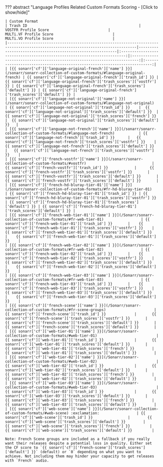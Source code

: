 ??? abstract "Language Profiles Related Custom Formats Scoring - [Click to show/hide]"

    | Custom Format                                                                                                                   | Trash ID                                                   |                           VOSTFR Profile Score                           |                          MULTi.VF Profile Score                           |                          MULTi.VO Profile Score                           |
    |---------------------------------------------------------------------------------------------------------------------------------|------------------------------------------------------------|:------------------------------------------------------------------------:|:-------------------------------------------------------------------------:|:-------------------------------------------------------------------------:|
    | [{{ sonarr['cf']['language-original-french']['name'] }}](/sonarr/sonarr-collection-of-custom-formats/#language-original-french) | {{ sonarr['cf']['language-original-french']['trash_id'] }} | {{ sonarr['cf']['language-original-french']['trash_scores']['vostfr'] }} | {{ sonarr['cf']['language-original-french']['trash_scores']['default'] }} | {{ sonarr['cf']['language-original-french']['trash_scores']['default'] }} |
    | [{{ sonarr['cf']['language-not-original']['name'] }}](/sonarr/sonarr-collection-of-custom-formats/#language-not-original)       | {{ sonarr['cf']['language-not-original']['trash_id'] }}    |  {{ sonarr['cf']['language-not-original']['trash_scores']['default'] }}  |   {{ sonarr['cf']['language-not-original']['trash_scores']['french'] }}   |  {{ sonarr['cf']['language-not-original']['trash_scores']['default'] }}   |
    | [{{ sonarr['cf']['language-not-french']['name'] }}](/sonarr/sonarr-collection-of-custom-formats/#language-not-french)           | {{ sonarr['cf']['language-not-french']['trash_id'] }}      |   {{ sonarr['cf']['language-not-french']['trash_scores']['vostfr'] }}    |    {{ sonarr['cf']['language-not-french']['trash_scores']['default'] }}    |   {{ sonarr['cf']['language-not-french']['trash_scores']['vostfr'] }}    |
    | [{{ sonarr['cf']['french-vostfr']['name'] }}](/sonarr/sonarr-collection-of-custom-formats/#vostfr)                              | {{ sonarr['cf']['french-vostfr']['trash_id'] }}            |      {{ sonarr['cf']['french-vostfr']['trash_scores']['vostfr'] }}       |      {{ sonarr['cf']['french-vostfr']['trash_scores']['default'] }}       |      {{ sonarr['cf']['french-vostfr']['trash_scores']['default'] }}       |
    | [{{ sonarr['cf']['french-hd-bluray-tier-01']['name'] }}](/Sonarr/sonarr-collection-of-custom-formats/#fr-hd-bluray-tier-01)     | {{ sonarr['cf']['french-hd-bluray-tier-01']['trash_id'] }} | {{ sonarr['cf']['french-hd-bluray-tier-01']['trash_scores']['vostfr'] }} | {{ sonarr['cf']['french-hd-bluray-tier-01']['trash_scores']['default'] }} | {{ sonarr['cf']['french-hd-bluray-tier-01']['trash_scores']['default'] }} |
    | [{{ sonarr['cf']['french-web-tier-01']['name'] }}](/Sonarr/sonarr-collection-of-custom-formats/#fr-web-tier-01)                 | {{ sonarr['cf']['french-web-tier-01']['trash_id'] }}       |    {{ sonarr['cf']['french-web-tier-01']['trash_scores']['vostfr'] }}    |    {{ sonarr['cf']['french-web-tier-01']['trash_scores']['default'] }}    |    {{ sonarr['cf']['french-web-tier-01']['trash_scores']['default'] }}    |
    | [{{ sonarr['cf']['french-web-tier-02']['name'] }}](/Sonarr/sonarr-collection-of-custom-formats/#fr-web-tier-02)                 | {{ sonarr['cf']['french-web-tier-02']['trash_id'] }}       |    {{ sonarr['cf']['french-web-tier-02']['trash_scores']['vostfr'] }}    |    {{ sonarr['cf']['french-web-tier-02']['trash_scores']['default'] }}    |    {{ sonarr['cf']['french-web-tier-02']['trash_scores']['default'] }}    |
    | [{{ sonarr['cf']['french-web-tier-03']['name'] }}](/Sonarr/sonarr-collection-of-custom-formats/#fr-web-tier-03)                 | {{ sonarr['cf']['french-web-tier-03']['trash_id'] }}       |    {{ sonarr['cf']['french-web-tier-03']['trash_scores']['vostfr'] }}    |    {{ sonarr['cf']['french-web-tier-03']['trash_scores']['default'] }}    |    {{ sonarr['cf']['french-web-tier-03']['trash_scores']['default'] }}    |
    | [{{ sonarr['cf']['french-scene']['name'] }}](/Sonarr/sonarr-collection-of-custom-formats/#fr-scene-groups)                      | {{ sonarr['cf']['french-scene']['trash_id'] }}             |       {{ sonarr['cf']['french-scene']['trash_scores']['vostfr'] }}       |       {{ sonarr['cf']['french-scene']['trash_scores']['default'] }}       |       {{ sonarr['cf']['french-scene']['trash_scores']['default'] }}       |
    | [{{ sonarr['cf']['web-tier-01']['name'] }}](/Sonarr/sonarr-collection-of-custom-formats/#web-tier-01)                           | {{ sonarr['cf']['web-tier-01']['trash_id'] }}              |       {{ sonarr['cf']['web-tier-01']['trash_scores']['default'] }}       |        {{ sonarr['cf']['web-tier-01']['trash_scores']['french'] }}        |       {{ sonarr['cf']['web-tier-01']['trash_scores']['default'] }}        |
    | [{{ sonarr['cf']['web-tier-02']['name'] }}](/Sonarr/sonarr-collection-of-custom-formats/#web-tier-02)                           | {{ sonarr['cf']['web-tier-02']['trash_id'] }}              |       {{ sonarr['cf']['web-tier-02']['trash_scores']['default'] }}       |        {{ sonarr['cf']['web-tier-02']['trash_scores']['french'] }}        |       {{ sonarr['cf']['web-tier-02']['trash_scores']['default'] }}        |
    | [{{ sonarr['cf']['web-tier-03']['name'] }}](/Sonarr/sonarr-collection-of-custom-formats/#web-tier-03)                           | {{ sonarr['cf']['web-tier-03']['trash_id'] }}              |       {{ sonarr['cf']['web-tier-03']['trash_scores']['default'] }}       |        {{ sonarr['cf']['web-tier-03']['trash_scores']['french'] }}        |       {{ sonarr['cf']['web-tier-03']['trash_scores']['default'] }}        |
    | [{{ sonarr['cf']['web-scene']['name'] }}](/Sonarr/sonarr-collection-of-custom-formats/#web-scene) :exclamation:                 | {{ sonarr['cf']['web-scene']['trash_id'] }}                |        {{ sonarr['cf']['web-scene']['trash_scores']['default'] }}        |         {{ sonarr['cf']['web-scene']['trash_scores']['french'] }}         |        {{ sonarr['cf']['web-scene']['trash_scores']['default'] }}         |

    Note: French Scene groups are included as a fallback if you really want their releases despite a potential loss in quality. Either set the CF score to `{{ sonarr['cf']['french-scene']['trash_scores']['default'] }}` (default) or `0` depending on what you want to achieve. Not including them may hinder your capacity to get releases with `French` audio.
